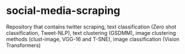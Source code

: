 # social-media-scraping
Repository that contains twitter scraping, text classification (Zero shot classification, Tweet-NLP), text clustering (GSDMM), image clustering methods (clust-image, VGG-16 and T-SNE), image classification (Vision Transformers)
